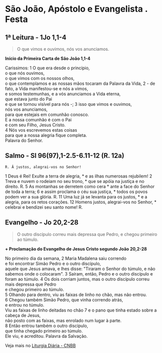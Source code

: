 # São João, Apóstolo e Evangelista . Festa

## 1ª Leitura - 1Jo 1,1-4

> O que vimos e ouvimos, nós vos anunciamos.

**Início da Primeira Carta de São João 1,1-4**

Carissimos: 
1 O que era desde o princípio,  
 o que nós ouvimos,  
 o que vimos com os nossos olhos,  
 o que contemplamos 
 e as nossas mãos tocaram da Palavra da Vida, 
2 - de fato, a Vida manifestou-se 
 e nós a vimos,  
 e somos testemunhas, 
 e a vós anunciamos a Vida eterna,  
 que estava junto do Pai  
 e que se tornou visível para nós -; 
3 isso que vimos e ouvimos,  
 nós vos anunciamos,  
 para que estejais em comunhão conosco.  
 E a nossa comunhão é com o Pai  
 e com seu Filho, Jesus Cristo.  
4 Nós vos escrevemos estas coisas  
 para que a nossa alegria fique completa.  
 Palavra do Senhor.

## Salmo - Sl 96(97),1-2.5-6.11-12 (R. 12a)

`R. Â justos, alegrai-vos no Senhor!`

1 Deus é Rei! Exulte a terra de alegria, * 
 e as ilhas numerosas rejubilem! 
2 Treva e nuvem o rodeiam no seu trono, * 
 que se apóia na justiça e no direito. R. 
5 As montanhas se derretem como cera * 
 ante a face do Senhor de toda a terra; 
6 e assim proclama o céu sua justiça, * 
 todos os povos podem ver a sua glória. R. 
11 Uma luz já se levanta para os justos, * 
 e a alegria, para os retos corações. 
12 Homens justos, alegrai-vos no Senhor, * 
 celebrai e bendizei seu santo nome! R.

## Evangelho - Jo 20,2-28

> O outro discípulo correu mais depressa que Pedro, e chegou primeiro ao túmulo.

**+ Proclamação do Evangelho de Jesus Cristo segundo João 20,2-28**

No primeiro dia da semana, 
2 Maria Madalena saiu correndo  
 e foi encontrar Simão Pedro e o outro discípulo,  
 aquele que Jesus amava, 
 e lhes disse: 
 "Tiraram o Senhor do túmulo, 
 e não sabemos onde o colocaram". 
3 Saíram, então, Pedro e o outro discípulo 
 e foram ao túmulo. 
4 Os dois corriam juntos, 
 mas o outro discípulo 
 correu mais depressa que Pedro  
 e chegou primeiro ao túmulo.  
5 Olhando para dentro, 
 viu as faixas de linho no chão, 
 mas não entrou.  
6 Chegou também Simão Pedro, 
 que vinha correndo atrás,  
 e entrou no túmulo.  
 Viu as faixas de linho deitadas no chão 
7 e o pano que tinha estado sobre a cabeça de Jesus,  
 não posto com as faixas, 
 mas enrolado num  lugar à parte.  
8 Então entrou também o outro discípulo,  
 que tinha chegado primeiro ao túmulo.  
 Ele viu, e acreditou. 
 Palavra da Salvação.

Veja mais no [Liturgia Diária - CNBB](http://liturgiadiaria.cnbb.org.br/app/user/user/UserView.php?ano=2016&mes=12&dia=27)